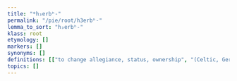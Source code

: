 ```yaml
---
title: "*h₃erbʰ-"
permalink: "/pie/root/h3erbʰ-"
lemma_to_sort: "h₃erbʰ-"
klass: root
etymology: []
markers: []
synonyms: []
definitions: [["to change allegiance, status, ownership", "(Celtic, Germanic) inheritance (i.e. to change ownership)"]]
topics: []
---
```

